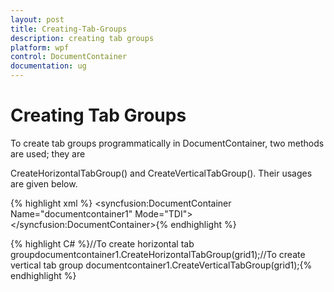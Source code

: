 ```yaml
---
layout: post
title: Creating-Tab-Groups
description: creating tab groups
platform: wpf
control: DocumentContainer
documentation: ug
---
```


# Creating Tab Groups

To create tab groups programmatically in DocumentContainer, two methods are used; they are 

CreateHorizontalTabGroup() and CreateVerticalTabGroup(). Their usages are given below.


{% highlight xml %}
<syncfusion:DocumentContainer  Name="documentcontainer1" Mode="TDI">            <Grid Name="grid1"/>            <Grid Name="grid2"/>        </syncfusion:DocumentContainer>{% endhighlight %}

{% highlight C# %}//To create horizontal tab groupdocumentcontainer1.CreateHorizontalTabGroup(grid1);//To create vertical tab group  documentcontainer1.CreateVerticalTabGroup(grid1);{% endhighlight %}



